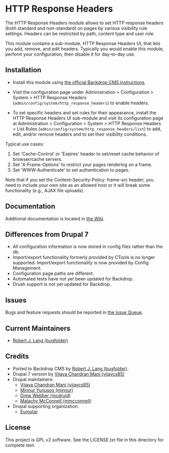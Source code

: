 HTTP Response Headers
=====================

The HTTP Response Headers module allows to set HTTP response headers (both standard and non-standard) on pages by various visibility rule settings. Headers can be restricted by path, content type and user role.

This module contains a sub-module, HTTP Response Headers UI, that lets you add, remove, and edit headers. Typically you would enable this module, perform your configuration, then disable it for day-to-day use.

Installation
------------

- Install this module using [the official Backdrop CMS instructions](https://backdropcms.org/guide/modules).

- Visit the configuration page under Administration > Configuration > System >
  HTTP Response Headers (`admin/config/system/http_response_headers`) to enable headers.
  
- To set specific headers and set rules for their appearance, install the HTTP Response Headers UI sub-module and visit its configuration page at Administration > Configuration > System >
  HTTP Response Headers > List Rules (`admin/config/system/http_response_headers/list`) to add, edit, and/or remove headers and to set their visibility conditions.

Typical use cases:

1. Set 'Cache-Control' or 'Expires' header to set/reset cache behavior
 of browser/cache servers.
2. Set 'X-Frame-Options' to restrict your pages rendering on a frame.
3. Set 'WWW-Authenticate' to set authentication to pages.

Note that if you set the Content-Security-Policy: frame-src header, you need to include your own site as an allowed host or it will break some functionality (e.g., AJAX file uploads).

Documentation
-------------

Additional documentation is located in [the Wiki](https://github.com/backdrop-contrib/http_response_headers/wiki/Documentation).

Differences from Drupal 7
-------------------------

* All configuration information is now stored in config files rather than the db.
* Import/export functionality formerly provided by CTools is no longer supported. Import/export functionality is now provided by Config Management.
* Configuration page paths are different.
* Automated tests have not yet been updated for Backdrop.
* Drush support is not yet updated for Backdrop.

Issues
------

Bugs and feature requests should be reported in [the Issue Queue](https://github.com/backdrop-contrib/http_response_headers/issues).

Current Maintainers
-------------------

- [Robert J. Lang (bugfolder)](https://github.com/bugfolder)

Credits
-------

- Ported to Backdrop CMS by [Robert J. Lang (bugfolder)](https://github.com/bugfolder).
- Drupal 7 version by [Vijaya Chandran Mani (vijaycs85)](https://www.drupal.org/u/vijaycs85)
- Drupal maintainers:
    * [Vijaya Chandran Mani (vijaycs85)](https://www.drupal.org/u/vijaycs85)
    * [Minnur Yunusov (minnur)](https://www.drupal.org/u/minnur)
    * [Drew Webber (mcdruid)](https://www.drupal.org/u/mcdruid)
    * [Malachy McConnell (mmcconnell)](https://www.drupal.org/u/mmcconnell)
- Drupal supporting organization:
     * [Eurostar](https://www.drupal.org/eurostar)

License
-------

This project is GPL v2 software.
See the LICENSE.txt file in this directory for complete text.

